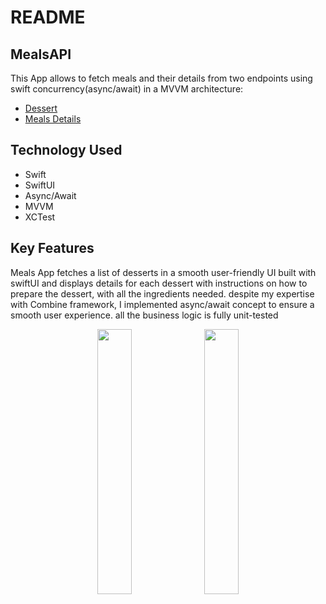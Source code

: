 # README
## MealsAPI
This App allows to fetch meals and their details from two endpoints using swift concurrency(async/await) in a MVVM architecture:
* [Dessert](https://themealdb.com/api/json/v1/1/filter.php?c=Dessert)
* [Meals Details](https://themealdb.com/api/json/v1/1/lookup.php?i=MEAL_ID)

## Technology Used
* Swift
* SwiftUI
* Async/Await
* MVVM
* XCTest

## Key Features
Meals App fetches a list of desserts in a smooth user-friendly UI built with swiftUI and displays details for each dessert with instructions on how to prepare the dessert,
with all the ingredients needed. despite my expertise with Combine framework, I implemented async/await concept to ensure a smooth user experience. 
all the business logic is fully unit-tested 

<div align="center">
 	<img width = "33%" src="https://github.com/user-attachments/assets/6bd9dd27-2f89-4463-a237-e9140b6ddb41">
	<img width = "33%" src="https://github.com/user-attachments/assets/5067039b-276a-435d-b4b6-0b3d47827236">
</div>



